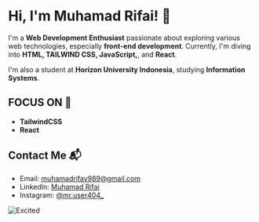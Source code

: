 # Hi, I'm Muhamad Rifai! 👋

I'm a **Web Development Enthusiast** passionate about exploring various web technologies, especially **front-end development**. Currently, I'm diving into **HTML, TAILWIND CSS, JavaScript,**, and **React**.

I'm also a student at **Horizon University Indonesia**, studying **Information Systems**.

## FOCUS ON 🎯
- **TailwindCSS**
- **React**

## Contact Me 📬
- Email: [muhamadrifay989@gmail.com](mailto:muhamadrifay989@gmail.com)
- LinkedIn: [Muhamad Rifai](https://www.linkedin.com/in/muhamad-rifai-553a212a7)
- Instagram: [@mr.user404_](https://www.instagram.com/mr.user404_?igsh=eTF2djZuNTJmdmd5)

![Excited](https://media0.giphy.com/media/v1.Y2lkPTc5MGI3NjExM29xamZ3cWo2Z210dXF2cTdjbmEyY205cW44cHQ3emc0a3dhaGh3cSZlcD12MV9pbnRlcm5hbF9naWZfYnlfaWQmY3Q9Zw/qgQUggAC3Pfv687qPC/giphy.gif)
